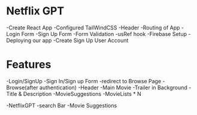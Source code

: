 # Netflix GPT

-Create React App
-Configured TailWindCSS
-Header
-Routing of App
-Login Form
-Sign Up Form
-Form Validation
-usRef hook
-Firebase Setup
-Deploying our app
-Create Sign Up User Account
 
# Features
-Login/SignUp
  -Sign In/Sign up Form
  -redirect to Browse Page
-Browse(after authentication)
  -Header
  -Main Movie
    -Trailer in Background
    -Title & Description
    -MovieSuggestions
      -MovieLists * N

-NetflixGPT
  -search Bar
  -Movie Suggestions
